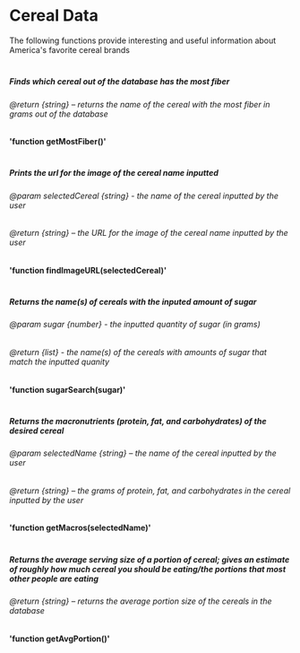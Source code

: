 # Cereal Data
The following functions provide interesting and useful information about America's favorite cereal brands
#
##### Finds which cereal out of the database has the most fiber
###### @return {string} – returns the name of the cereal with the most fiber in grams out of the database
**'function getMostFiber()'**
#

##### Prints the url for the image of the cereal name inputted
###### @param selectedCereal {string} - the name of the cereal inputted by the user
###### @return {string} – the URL for the image of the cereal name inputted by the user
**'function findImageURL(selectedCereal)'**
#

##### Returns the name(s) of cereals with the inputed amount of sugar
###### @param sugar {number} - the inputted quantity of sugar (in grams)
###### @return {list} - the name(s) of the cereals with amounts of sugar that match the inputted quanity
**'function sugarSearch(sugar)'**
# 

##### Returns the macronutrients (protein, fat, and carbohydrates) of the desired cereal
###### @param selectedName {string} – the name of the cereal inputted by the user
###### @return {string} – the grams of protein, fat, and carbohydrates in the cereal inputted by the user
**'function getMacros(selectedName)'**
#

##### Returns the average serving size of a portion of cereal; gives an estimate of roughly how much cereal you should be eating/the portions that most other people are eating
###### @return {string} – returns the average portion size of the cereals in the database
**'function getAvgPortion()'**
